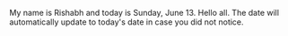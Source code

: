 My name is Rishabh and today is Sunday, June 13. Hello all. The date will automatically update to today's date in case you did not notice.
